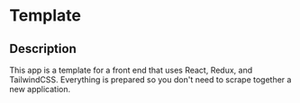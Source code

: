 # Template


## Description

This app is a template for a front end that uses React, Redux, and TailwindCSS. Everything is prepared so you don't need to scrape together a new application.
